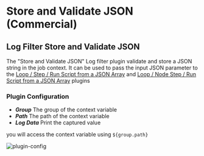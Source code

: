 # Store and Validate JSON (Commercial)

## Log Filter Store and Validate JSON

The "Store and Validate JSON" Log filter plugin validate and store a JSON string in the job context. 
It can be used to pass the input JSON parameter to the [Loop / Step / Run Script from a JSON Array](/manual/jobs/job-plugins/workflow-steps/loop-plugins.md) and [Loop / Node Step / Run Script from a JSON Array](/manual/jobs/job-plugins/node-steps/loop-plugins.md) plugins

### Plugin Configuration

* **_Group_** The group of the context variable
* **_Path_** The path of the context variable
* **_Log Data_** Print the captured value

you will access the context variable using `${group.path}`

![plugin-config](/assets/img/loop-log-filter.png)
